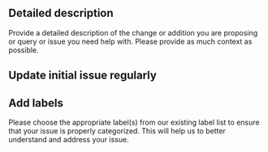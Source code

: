 ## Detailed description
Provide a detailed description of the change or addition you are proposing or query or issue you need help with. Please provide as much context as possible.

## Update initial issue regularly


## Add labels
Please choose the appropriate label(s) from our existing label list to ensure that your issue is properly categorized. This will help us to better understand and address your issue.
